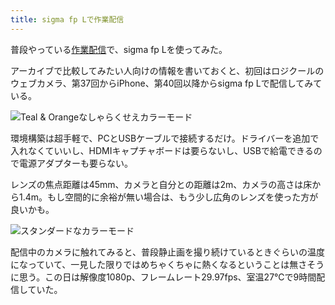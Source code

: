 ```yaml
---
title: sigma fp Lで作業配信
---
```

普段やっている[作業配信](https://www.youtube.com/c/r7kamura)で、sigma fp Lを使ってみた。

アーカイブで比較してみたい人向けの情報を書いておくと、初回はロジクールのウェブカメラ、第37回からiPhone、第40回以降からsigma fp Lで配信してみている。

![](https://lh5.googleusercontent.com/aYvLclse829Lpn2erw-vK0pPjfNdx8R9TEPdcO5tKzvv7Jlgakal7s10E1S7u4O5WCF6PlkODHUjDckCjyECv1YF5_JEOeCRocupWva4ZUh1T80JAP2A5J0TabPakOcAIlHHiKSQLdiqntJesg "Teal & Orangeなしゃらくせえカラーモード")

環境構築は超手軽で、PCとUSBケーブルで接続するだけ。ドライバーを追加で入れなくていいし、HDMIキャプチャボードは要らないし、USBで給電できるので電源アダプターも要らない。

レンズの焦点距離は45mm、カメラと自分との距離は2m、カメラの高さは床から1.4m。もし空間的に余裕が無い場合は、もう少し広角のレンズを使った方が良いかも。

![](https://lh3.googleusercontent.com/W7aJ1gTwT3lzXdSyXrO1fQgLwnB9rsifXWtykBpfPI-7fFemJoNxa8i_DKEeYEie2WreVgQaE1x8WuVW-PnL_bcyaufph2Eg4I_ZKwIrCQBGk9d63kxwf1NZF-qFPM0ZwwhaHVGPDT4Jpyk1wg "スタンダードなカラーモード")

配信中のカメラに触れてみると、普段静止画を撮り続けているときぐらいの温度になっていて、一見した限りではめちゃくちゃに熱くなるということは無さそうに思う。この日は解像度1080p、フレームレート29.97fps、室温27℃で9時間配信していた。
